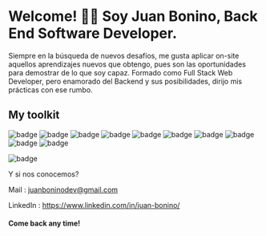 # Welcome! 👋🏽  Soy Juan Bonino, Back End Software Developer.

Siempre en la búsqueda de nuevos desafíos, me gusta aplicar on-site aquellos aprendizajes nuevos que obtengo, pues son las oportunidades para demostrar de lo que soy capaz. Formado como Full Stack Web Developer, pero enamorado del Backend y sus posibilidades, dirijo mis prácticas con ese rumbo.



## My toolkit 
![badge](https://img.shields.io/badge/JavaScript-F7DF1E?style=for-the-badge&logo=javascript&logoColor=black)
![badge](https://camo.githubusercontent.com/6cf9abe9d706421df40ff4feff208a5728df2b77f9eb21f24d09df00a0d69203/68747470733a2f2f696d672e736869656c64732e696f2f62616467652f547970655363726970742d3030374143433f7374796c653d666f722d7468652d6261646765266c6f676f3d74797065736372697074266c6f676f436f6c6f723d7768697465
)
![badge](https://img.shields.io/badge/Node.js-43853D?style=for-the-badge&logo=node.js&logoColor=white)
![badge](https://img.shields.io/badge/Express.js-404D59?style=for-the-badge)
![badge](https://img.shields.io/badge/PostgreSQL-316192?style=for-the-badge&logo=postgresql&logoColor=white)
![badge](https://camo.githubusercontent.com/72e92f69f36703548704a9eeda2a9889c2756b5e08f01a9aec6e658c148d014e/68747470733a2f2f696d672e736869656c64732e696f2f62616467652f4d6f6e676f44422d3445413934423f7374796c653d666f722d7468652d6261646765266c6f676f3d6d6f6e676f6462266c6f676f436f6c6f723d7768697465)
![badge](https://img.shields.io/badge/HTML5-E34F26?style=for-the-badge&logo=html5&logoColor=white)
![badge](https://img.shields.io/badge/CSS3-1572B6?style=for-the-badge&logo=css3&logoColor=white)
![badge](https://img.shields.io/badge/React-20232A?style=for-the-badge&logo=react&logoColor=61DAFB)
![badge](https://img.shields.io/badge/Redux-593D88?style=for-the-badge&logo=redux&logoColor=white)
  
![badge](https://img.shields.io/badge/Heroku-430098?style=for-the-badge&logo=heroku&logoColor=white)



Y si nos conocemos?

Mail : juanboninodev@gmail.com

LinkedIn : https://www.linkedin.com/in/juan-bonino/


#### Come back any time!
